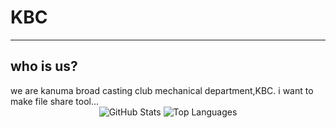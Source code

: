 <h1>KBC</h1>
<hr>
<h2>who is us?</h2>
  we are kanuma broad casting club mechanical department,KBC.
i want to make file share tool...
<div align="center">
  <img src="https://github-readme-stats.vercel.app/api?username=KBC-Kanuma&show_icons=true&theme=tokyonight" alt="GitHub Stats" />
  <img src="https://github-readme-stats.vercel.app/api/top-langs/?username=KBC-Kanuma&layout=compact&theme=tokyonight" alt="Top Languages" />
</div>
